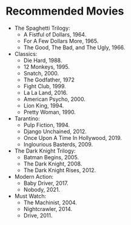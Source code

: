 Recommended Movies
==================

* The Spaghetti Trilogy:
  - A Fistful of Dollars, 1964.
  - For A Few Dollars More, 1965.
  - The Good, The Bad, and The Ugly, 1966.
* Classics: 
  - Die Hard, 1988.
  - 12 Monkeys, 1995.
  - Snatch, 2000.
  - The Godfather, 1972
  - Fight Club, 1999.
  - La La Land, 2016.
  - American Psycho, 2000. 
  - Lion King, 1994.
  - Pretty Woman, 1990.
* Tarantino:
  - Pulp Fiction, 1994.
  - Django Unchained, 2012.
  - Once Upon A Time In Hollywood, 2019.
  - Inglourious Basterds, 2009.
* The Dark Knight Trilogy:
  - Batman Begins, 2005.
  - The Dark Knight, 2008.
  - The Dark Knight Rises, 2012.
* Modern Action:
  - Baby Driver, 2017.
  - Nobody, 2021.
* Must Watch:
  - The Machinist, 2004.
  - Nightcrawler, 2014.
  - Drive, 2011.
